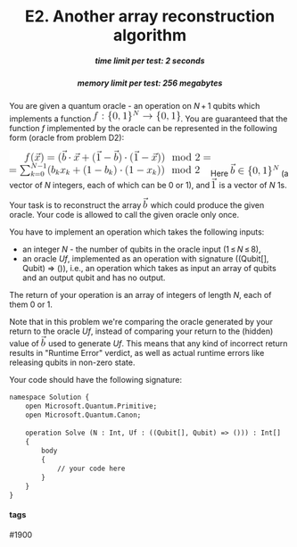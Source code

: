 <h1 style='text-align: center;'> E2. Another array reconstruction algorithm</h1>

<h5 style='text-align: center;'>time limit per test: 2 seconds</h5>
<h5 style='text-align: center;'>memory limit per test: 256 megabytes</h5>

You are given a quantum oracle - an operation on *N* + 1 qubits which implements a function ![](images/ca923da5e61e139eb5596a3b9e34cc7ef42d1433.png). You are guaranteed that the function *f* implemented by the oracle can be represented in the following form (oracle from problem D2):

![](images/b2eb3d0e407b200708fe5e4dc65e777bc2c88984.png)Here ![](images/b27ec8b8056386de828da0df174348afa7d29512.png) (a vector of *N* integers, each of which can be 0 or 1), and ![](images/823bed8a1021f190960cf0b721fad709b7641d0e.png) is a vector of *N* 1s.

Your task is to reconstruct the array ![](images/71fa108edb785ca9f729fa3cd5ad18556dd682e4.png) which could produce the given oracle. Your code is allowed to call the given oracle only once.

You have to implement an operation which takes the following inputs:

* an integer *N* - the number of qubits in the oracle input (1 ≤ *N* ≤ 8),
* an oracle *Uf*, implemented as an operation with signature ((Qubit[], Qubit) => ()), i.e., an operation which takes as input an array of qubits and an output qubit and has no output.

The return of your operation is an array of integers of length *N*, each of them 0 or 1.

Note that in this problem we're comparing the oracle generated by your return to the oracle *Uf*, instead of comparing your return to the (hidden) value of ![](images/71fa108edb785ca9f729fa3cd5ad18556dd682e4.png) used to generate *Uf*. This means that any kind of incorrect return results in "Runtime Error" verdict, as well as actual runtime errors like releasing qubits in non-zero state.

Your code should have the following signature:


```
namespace Solution {  
    open Microsoft.Quantum.Primitive;  
    open Microsoft.Quantum.Canon;  
  
    operation Solve (N : Int, Uf : ((Qubit[], Qubit) => ())) : Int[]  
    {  
        body  
        {  
            // your code here  
        }  
    }  
}
```


#### tags 

#1900 